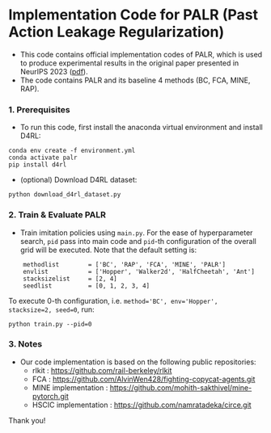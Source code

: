 # Implementation Code for PALR (Past Action Leakage Regularization) 

- This code contains official implementation codes of PALR, which is used to produce experimental results in the original paper presented in NeurIPS 2023 ([pdf](https://openreview.net/pdf?id=XpmJNP8BVA)).
- The code contains PALR and its baseline 4 methods (BC, FCA, MINE, RAP).

### 1. Prerequisites

- To run this code, first install the anaconda virtual environment and install D4RL:

```
conda env create -f environment.yml
conda activate palr
pip install d4rl
```

- (optional) Download D4RL dataset:
```
python download_d4rl_dataset.py
```

### 2. Train & Evaluate PALR
- Train imitation policies using `main.py`.
For the ease of hyperparameter search, `pid` pass into main code and `pid`-th configuration of the overall grid will be executed.
Note that the default setting is:
```
    methodlist        = ['BC', 'RAP', 'FCA', 'MINE', 'PALR']
    envlist           = ['Hopper', 'Walker2d', 'HalfCheetah', 'Ant']
    stacksizelist     = [2, 4]
    seedlist          = [0, 1, 2, 3, 4]    
```

To execute 0-th configuration, i.e. `method='BC', env='Hopper', stacksize=2, seed=0`, run:
```
python train.py --pid=0
``` 

### 3. Notes
- Our code implementation is based on the following public repositories:
    - rlkit : https://github.com/rail-berkeley/rlkit
    - FCA : https://github.com/AlvinWen428/fighting-copycat-agents.git
    - MINE implementation : https://github.com/mohith-sakthivel/mine-pytorch.git
    - HSCIC implementation : https://github.com/namratadeka/circe.git

Thank you!
